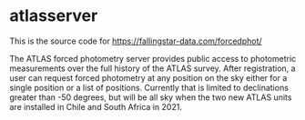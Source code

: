 # atlasserver

This is the source code for https://fallingstar-data.com/forcedphot/

The ATLAS forced photometry server provides public
access to photometric measurements over the full history of the ATLAS
survey. After registration, a user can request forced photometry at
any position on the sky either for a single position or a list of positions.
Currently that is limited to declinations greater than -50 degrees, but will be
all sky when the two new ATLAS units are installed in Chile and South Africa in 2021.
